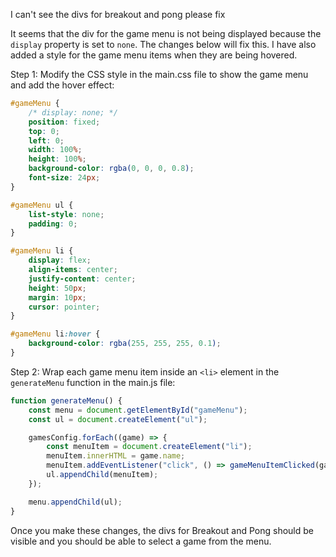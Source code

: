 I can't see the divs for breakout and pong
please fix

It seems that the div for the game menu is not being displayed because the `display` property is set to `none`. The changes below will fix this. I have also added a style for the game menu items when they are being hovered.

Step 1:
Modify the CSS style in the main.css file to show the game menu and add the hover effect:

```css
#gameMenu {
    /* display: none; */
    position: fixed;
    top: 0;
    left: 0;
    width: 100%;
    height: 100%;
    background-color: rgba(0, 0, 0, 0.8);
    font-size: 24px;
}

#gameMenu ul {
    list-style: none;
    padding: 0;
}

#gameMenu li {
    display: flex;
    align-items: center;
    justify-content: center;
    height: 50px;
    margin: 10px;
    cursor: pointer;
}

#gameMenu li:hover {
    background-color: rgba(255, 255, 255, 0.1);
}
```

Step 2:
Wrap each game menu item inside an `<li>` element in the `generateMenu` function in the main.js file:

```javascript
function generateMenu() {
    const menu = document.getElementById("gameMenu");
    const ul = document.createElement("ul");

    gamesConfig.forEach((game) => {
        const menuItem = document.createElement("li");
        menuItem.innerHTML = game.name;
        menuItem.addEventListener("click", () => gameMenuItemClicked(game.file));
        ul.appendChild(menuItem);
    });

    menu.appendChild(ul);
}
```

Once you make these changes, the divs for Breakout and Pong should be visible and you should be able to select a game from the menu.
